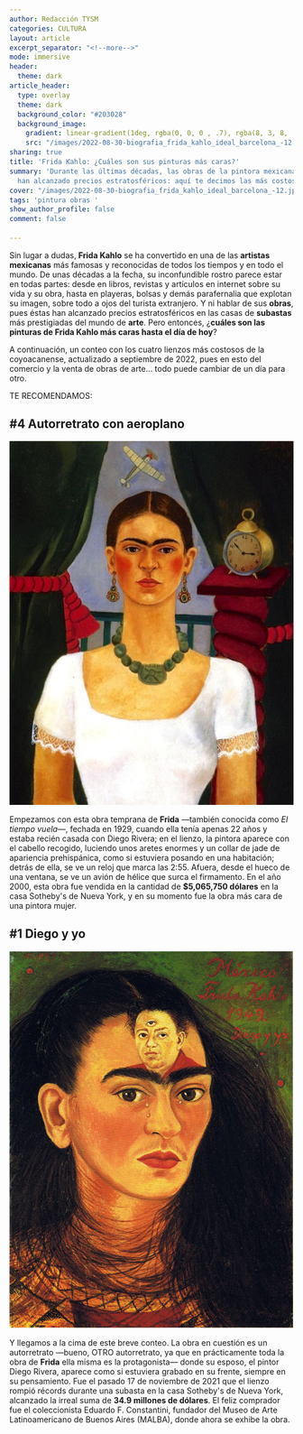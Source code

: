 ```yaml
---
author: Redacción TYSM
categories: CULTURA
layout: article
excerpt_separator: "<!--more-->"
mode: immersive
header:
  theme: dark
article_header:
  type: overlay
  theme: dark
  background_color: "#203028"
  background_image:
    gradient: linear-gradient(1deg, rgba(0, 0, 0 , .7), rgba(8, 3, 8, .9))
    src: "/images/2022-08-30-biografia_frida_kahlo_ideal_barcelona_-12.jpeg"
sharing: true
title: 'Frida Kahlo: ¿Cuáles son sus pinturas más caras?'
summary: 'Durante las últimas décadas, las obras de la pintora mexicana Frida Kahlo
  han alcanzado precios estratosféricos: aquí te decimos las más costosas.'
cover: "/images/2022-08-30-biografia_frida_kahlo_ideal_barcelona_-12.jpeg"
tags: 'pintura obras '
show_author_profile: false
comment: false

---
```

Sin lugar a dudas, **Frida Kahlo** se ha convertido en una de las **artistas mexicanas** más famosas y reconocidas de todos los tiempos y en todo el mundo. De unas décadas a la fecha,  su inconfundible rostro parece estar en todas partes: desde en libros, revistas y artículos en internet sobre su vida y su obra, hasta en playeras, bolsas y demás parafernalia que explotan su imagen, sobre todo a ojos del turista extranjero. Y ni hablar de sus **obras**, pues éstas han alcanzado precios estratosféricos en las casas de **subastas** más prestigiadas del mundo de **arte**. Pero entonces, ¿**cuáles son las pinturas de Frida Kahlo más caras hasta el día de hoy**?

A continuación, un conteo con los cuatro lienzos más costosos de la coyoacanense, actualizado a septiembre de 2022, pues en esto del comercio y la venta de obras de arte… todo puede cambiar de un día para otro.

TE RECOMENDAMOS:

## #4 Autorretrato con aeroplano

![](/images/2022-08-31-frida_aeroplano.jpg)

Empezamos con esta obra temprana de **Frida** —también conocida como _El tiempo vuela_—, fechada en 1929, cuando ella tenía apenas 22 años y estaba recién casada con Diego Rivera; en el lienzo, la pintora aparece con el cabello recogido, luciendo unos aretes enormes y un collar de jade de apariencia prehispánica, como si estuviera posando en una habitación; detrás de ella, se ve un reloj que marca las 2:55. Afuera, desde el hueco de una ventana, se ve un avión de hélice que surca el firmamento. En el año 2000, esta obra fue vendida en la cantidad de **$5,065,750 dólares** en la casa Sotheby's de Nueva York, y en su momento fue la obra más cara de una pintora mujer. 

## #1 Diego y yo

![](/images/2022-08-31-frida_diegoyyo.jpeg)

Y llegamos a la cima de este breve conteo. La obra en cuestión es un autorretrato —bueno, OTRO autorretrato, ya que en prácticamente toda la obra de **Frida** ella misma es la protagonista— donde su esposo, el pintor Diego Rivera, aparece como si estuviera grabado en su frente, siempre en su pensamiento. Fue el pasado 17 de noviembre de 2021 que el lienzo rompió récords durante una subasta en la casa Sotheby's de Nueva York, alcanzado la irreal suma de **34.9 millones de dólares**. El feliz comprador fue el coleccionista Eduardo F. Constantini, fundador del Museo de Arte Latinoamericano de Buenos Aires (MALBA), donde ahora se exhibe la obra.